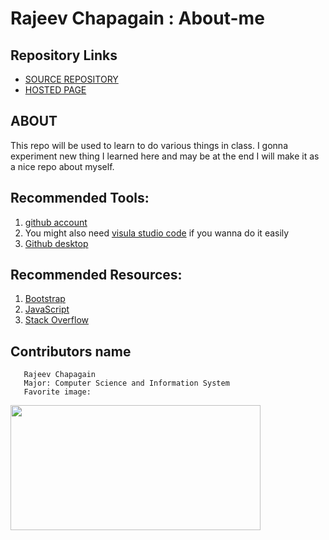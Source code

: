 # Rajeev Chapagain : About-me
## Repository Links
- [SOURCE REPOSITORY](https://github.com/Rajeevbro/about-me)
- [HOSTED PAGE](https://rajeevbro.github.io/about-me/.)

## ABOUT
This repo will be used to learn to do various things in class. I gonna experiment new thing I learned here and may be at the end I will make it as a nice repo about myself.
## Recommended Tools:
1. [github account](https://github.com/)
1. You might also need [visula studio code](https://code.visualstudio.com/) if you wanna do it easily
1. [Github desktop](https://desktop.github.com/)

## Recommended Resources:
1. [Bootstrap](https://getbootstrap.com/)
1. [JavaScript](https://www.javascript.com/resources)
1. [Stack Overflow](https://stackoverflow.com/)

## Contributors name
       Rajeev Chapagain
       Major: Computer Science and Information System
       Favorite image:

<img src="https://www.gaurisankartrek.com/wp-content/uploads/2017/12/bouddhanath.jpg" width="400" height="200" />









